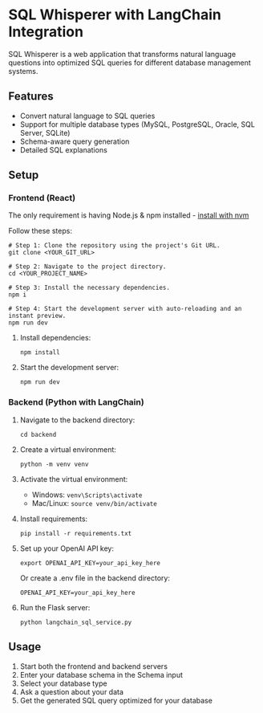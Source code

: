 
# SQL Whisperer with LangChain Integration

SQL Whisperer is a web application that transforms natural language questions into optimized SQL queries for different database management systems.

## Features

- Convert natural language to SQL queries
- Support for multiple database types (MySQL, PostgreSQL, Oracle, SQL Server, SQLite)
- Schema-aware query generation
- Detailed SQL explanations

## Setup

### Frontend (React)

The only requirement is having Node.js & npm installed - [install with nvm](https://github.com/nvm-sh/nvm#installing-and-updating)

Follow these steps:
```
# Step 1: Clone the repository using the project's Git URL.
git clone <YOUR_GIT_URL>

# Step 2: Navigate to the project directory.
cd <YOUR_PROJECT_NAME>

# Step 3: Install the necessary dependencies.
npm i

# Step 4: Start the development server with auto-reloading and an instant preview.
npm run dev
```

1. Install dependencies:
   ```
   npm install
   ```

2. Start the development server:
   ```
   npm run dev
   ```

### Backend (Python with LangChain)

1. Navigate to the backend directory:
   ```
   cd backend
   ```

2. Create a virtual environment:
   ```
   python -m venv venv
   ```

3. Activate the virtual environment:
   - Windows: `venv\Scripts\activate`
   - Mac/Linux: `source venv/bin/activate`

4. Install requirements:
   ```
   pip install -r requirements.txt
   ```

5. Set up your OpenAI API key:
   ```
   export OPENAI_API_KEY=your_api_key_here
   ```
   
   Or create a .env file in the backend directory:
   ```
   OPENAI_API_KEY=your_api_key_here
   ```

6. Run the Flask server:
   ```
   python langchain_sql_service.py
   ```

## Usage

1. Start both the frontend and backend servers
2. Enter your database schema in the Schema input
3. Select your database type
4. Ask a question about your data
5. Get the generated SQL query optimized for your database
